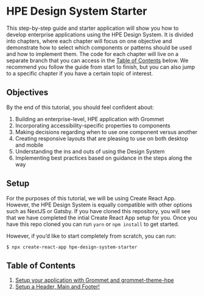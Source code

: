 # HPE Design System Starter
This step-by-step guide and starter application will show you how to develop enterprise applications using the HPE Design System. It is divided into chapters, where each chapter will focus on one objective and demonstrate how to select which components or patterns should be used and how to implement them. The code for each chapter will live on a separate branch that you can access in the [Table of Contents](https://github.com/grommet/hpe-design-system-starter/tree/master#table-of-contents) below.
We recommend you follow the guide from start to finish, but you can also jump to a specific chapter if you have a certain topic of interest.

## Objectives
By the end of this tutorial, you should feel confident about:
1. Building an enterprise-level, HPE application with Grommet
2. Incorporating accessibility-specific properties to components
3. Making decisions regarding when to use one component versus another
4. Creating responsive layouts that are pleasing to use on both desktop and mobile
5. Understanding the ins and outs of using the Design System
6. Implementing best practices based on guidance in the steps along the way

## Setup
For the purposes of this tutorial, we will be using Create React App. However, the HPE Design System is equally compatible with other options such as NextJS or Gatsby.
If you have cloned this repository, you will see that we have completed the intial Create React App setup for you.
Once you have this repo cloned you can run `yarn` or `npm install` to get started. 

However, if you’d like to start completely from scratch, you can run:
```
$ npx create-react-app hpe-design-system-starter
```
## Table of Contents
1.  [Setup your application with Grommet and grommet-theme-hpe](https://github.com/grommet/hpe-design-system-starter/tree/chapter-01)
2.  [Setup a Header, Main and Footer!](https://github.com/grommet/hpe-design-system-starter/tree/chapter-02)
